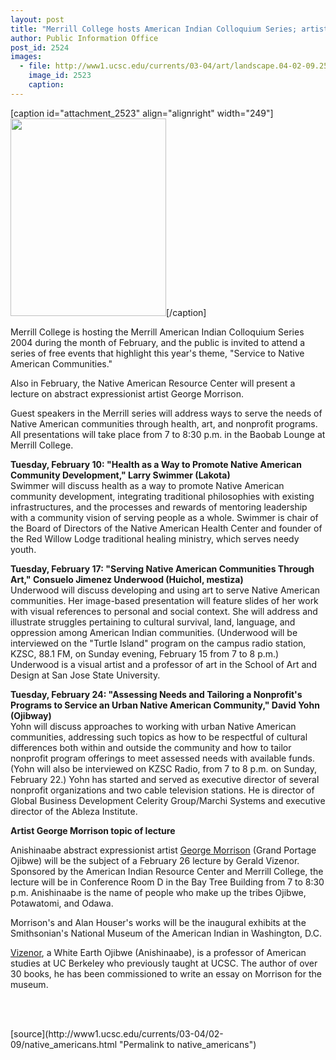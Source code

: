 ```yaml
---
layout: post
title: "Merrill College hosts American Indian Colloquium Series; artist highlighted"
author: Public Information Office
post_id: 2524
images:
  - file: http://www1.ucsc.edu/currents/03-04/art/landscape.04-02-09.250.jpg
    image_id: 2523
    caption: 
---
```


[caption id="attachment_2523" align="alignright" width="249"]<a href="http://localhost/mysite/wp-content/uploads/2004/02/landscape.04-02-09.250.jpg"><img class="size-full wp-image-2523" src="http://localhost/mysite/wp-content/uploads/2004/02/landscape.04-02-09.250.jpg" alt="" width="249" height="316" /></a>[/caption]
<p>
  Merrill College is hosting the Merrill American Indian Colloquium Series 2004 during the month of February, and the public is invited to attend a series of free events that highlight this year's theme, "Service to Native American Communities."
</p>
<p>
  Also in February, the Native American Resource Center will present a lecture on abstract expressionist artist George Morrison.
</p>
<p>
  Guest speakers in the Merrill series will address ways to serve the needs of Native American communities through health, art, and nonprofit programs. All presentations will take place from 7 to 8:30 p.m. in the Baobab Lounge at Merrill College.
</p>
<p>
  <b>Tuesday, February 10: "Health as a Way to Promote Native American Community Development," Larry Swimmer (Lakota)</b><br>
  Swimmer will discuss health as a way to promote Native American community development, integrating traditional philosophies with existing infrastructures, and the processes and rewards of mentoring leadership with a community vision of serving people as a whole. Swimmer is chair of the Board of Directors of the Native American Health Center and founder of the Red Willow Lodge traditional healing ministry, which serves needy youth.
</p>
<p>
  <b>Tuesday, February 17: "Serving Native American Communities Through Art," Consuelo Jimenez Underwood (Huichol, mestiza)</b><br>
  Underwood will discuss developing and using art to serve Native American communities. Her image-based presentation will feature slides of her work with visual references to personal and social context. She will address and illustrate struggles pertaining to cultural survival, land, language, and oppression among American Indian communities. (Underwood will be interviewed on the "Turtle Island" program on the campus radio station, KZSC, 88.1 FM, on Sunday evening, February 15 from 7 to 8 p.m.) Underwood is a visual artist and a professor of art in the School of Art and Design at San Jose State University.
</p>
<p>
  <b>Tuesday, February 24: "Assessing Needs and Tailoring a Nonprofit's Programs to Service an Urban Native American Community," David Yohn (Ojibway)</b><br>
  Yohn will discuss approaches to working with urban Native American communities, addressing such topics as how to be respectful of cultural differences both within and outside the community and how to tailor nonprofit program offerings to meet assessed needs with available funds. (Yohn will also be interviewed on KZSC Radio, from 7 to 8 p.m. on Sunday, February 22.) Yohn has started and served as executive director of several nonprofit organizations and two cable television stations. He is director of Global Business Development Celerity Group/Marchi Systems and executive director of the Ableza Institute.<br>
</p>
<p>
  <b>Artist George Morrison topic of lecture</b>
</p>
<p>
  Anishinaabe abstract expressionist artist <a href="http://www.artsmia.org/collection/search.cfm?query=George%20Morrison&amp;start=1">George Morrison</a> (Grand Portage Ojibwe) will be the subject of a February 26 lecture by Gerald Vizenor. Sponsored by the American Indian Resource Center and Merrill College, the lecture will be in Conference Room D in the Bay Tree Building from 7 to 8:30 p.m. Anishinaabe is the name of people who make up the tribes Ojibwe, Potawatomi, and Odawa.<br>
</p>
<p>
  Morrison's and Alan Houser's works will be the inaugural exhibits at the Smithsonian's National Museum of the American Indian in Washington, D.C.
</p>
<p>
  <a href="http://www.hanksville.org/storytellers/vizenor/">Vizenor</a>, a White Earth Ojibwe (Anishinaabe), is a professor of American studies at UC Berkeley who previously taught at UCSC. The author of over 30 books, he has been commissioned to write an essay on Morrison for the museum.
</p>
<p>
  <br>
  <br>

</p>
<p>

</p>
[source](http://www1.ucsc.edu/currents/03-04/02-09/native_americans.html "Permalink to native_americans")
